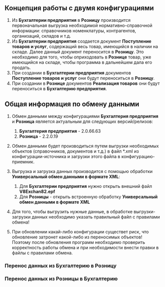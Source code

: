 ## Концепция работы с двумя конфигурациями
1. Из **Бухгалтерии предприятия** в **Розницу** производится первоначальная выгрузка необходимой нормативно-справочной информации: справочников номенклатуры, контрагентов, организаций, складов и т.д.
1. Из **Бухгалтерии предприятия** создается документ **Поступление товаров и услуг**, содержащий весь товар, имеющийся в наличии на складе. Далее данный документ переносится в **Розницу**. Это необходимо для того, чтобы оприходовать в **Рознице** товар, уже имеющийся на складе, чтобы программа в дальнейшем дала его продать.
1. При создании в **Бухгалтерии предприятия** документов **Поступление товаров и услуг** они будут переноситься в **Розницу**.  
1. При создании в **Рознице** документов **Реализация товаров** они будут переноситься в **Бухгалтерию предприятия**.

## Общая информация по обмену данными

1. Обмен данными между конфигурациями **Бухгалтерия предприятия** и **Розница** является актуальным для следующих версий/релизов:
   
    1. **Бухгалтерия предприятия** - 2.0.66.63
    1. **Розница** - 2.2.0.19
1. Обмен данными будет производиться путем выгрузки необходимых объектов (справочников, документов и т.д.) в файл \*.xml из конфигурации-источника и загрузки этого файла в конфигурацию-приемник.
1. Выгрузка и загрузка данных производится с помощью обработки **Универсальный обмен данными в формате XML**:

    1. Для **Бухгалтерии предприятия** нужно открыть внешний файл **V8Exchan82.epf**
    1. Для **Розницы** - открыть встроенную обработку **Универсальный обмен данными в формате XML**
1. Для того, чтобы выгрузить нужные данные, в обработке выгрузки-загрузки данных необходимо указать правильный файл с правилами обмена!
1. При обновлении какай-либо конфигурации существет риск, что обновление затронет какой-либо из переносимых объектов! Поэтому после обновления программ необходимо проверить корректность работы обмена и при необходимости внести правки в файлы с правилами обмена.

### Перенос данных из Бухгалтерию в Розницу

### Перенос данных из Розницы в Бухгалтерию
